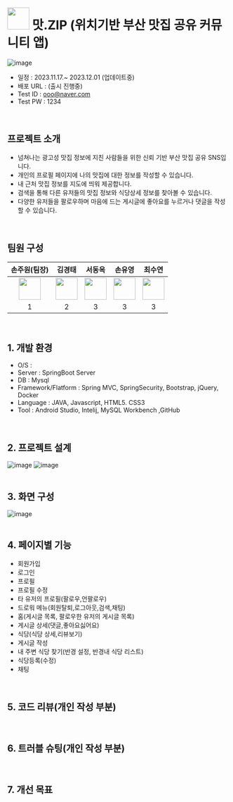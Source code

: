 # <img src="https://github.com/jurwon/Find_My_Matzip_Android/assets/35756071/b319291f-ec97-419b-949f-c6a7e3834c32" width="50" height="50"/> 맛.ZIP (위치기반 부산 맛집 공유 커뮤니티 앱)
![image](https://github.com/jurwon/Find_My_Matzip_Android/assets/35756071/f65ff2dc-eddb-4f19-89d2-9a2e2cfdcca4)
- 일정 : 2023.11.17.~ 2023.12.01 (업데이트중)
- 배포 URL : (출시 진행중)
- Test ID : ooo@naver.com
- Test PW : 1234
<br>

## 프로젝트 소개
- 넘쳐나는 광고성 맛집 정보에 지친 사람들을 위한 신뢰 기반 부산 맛집 공유 SNS입니다.
- 개인의 프로필 페이지에 나의 맛집에 대한 정보를 작성할 수 있습니다.
- 내 근처 맛집 정보를 지도에 띄워 제공합니다.
- 검색을 통해 다른 유저들의 맛집 정보와 식당상세 정보를 찾아볼 수 있습니다.
- 다양한 유저들을 팔로우하며 마음에 드는 게시글에 좋아요를 누르거나 댓글을 작성 할 수 있습니다.
<br>

## 팀원 구성
| 손주원(팀장) | 김경태 | 서동옥 | 손유영 | 최수연 |
| :---: | :---: | :---: | :---: | :---: |
| <img src="https://github.com/jurwon/Find_My_Matzip_Android/assets/35756071/637dc64e-6e5f-4fa1-b2a7-68a0f9174de0" width="50" height="50"/>| <img src="https://github.com/jurwon/Find_My_Matzip_Android/assets/35756071/684414ca-d820-4321-9860-dd8ed2dea7ec" width="50" height="50"/> | <img src="https://github.com/jurwon/Find_My_Matzip_Android/assets/35756071/a2e19a00-19cc-419b-8a26-e1b85be54b4b" width="50" height="50"/> | <img src="https://github.com/jurwon/Find_My_Matzip_Android/assets/35756071/547f8182-a3a9-4605-8202-1f2fa82f66a7" width="50" height="50"/> | <img src="https://github.com/jurwon/Find_My_Matzip_Android/assets/35756071/074fd9af-a75c-461c-b510-4c09f8491bd5" width="50" height="50"/> |
| 1 | 2 | 3 | 3 | 3 |
<br>

## 1. 개발 환경
- O/S :
- Server : SpringBoot Server
- DB : Mysql
- Framework/Flatform : Spring MVC, SpringSecurity, Bootstrap, jQuery, Docker
- Language : JAVA, Javascript, HTML5. CSS3
- Tool : Android Studio, Intelij, MySQL Workbench ,GitHub
<br>

## 2. 프로젝트 설계
![image](https://github.com/jurwon/Find_My_Matzip_Android/assets/35756071/f12b2e6b-0419-452a-97b0-3f4032240fc2)
![image](https://github.com/jurwon/Find_My_Matzip_Android/assets/35756071/69ea8669-d816-435b-8b2e-4bba5eaf5b80)
<br><br>

## 3. 화면 구성
![image](https://github.com/jurwon/Find_My_Matzip_Android/assets/35756071/e5002030-483c-4a08-abcc-d55a5e1f0a30)<br>
<br>

## 4. 페이지별 기능
- 회원가입
- 로그인
- 프로필
- 프로필 수정
- 타 유저의 프로필(팔로우,언팔로우)
- 드로워 메뉴(회원탈퇴,로그아웃,검색,채팅)
- 홈(게시글 목록, 팔로우한 유저의 게시글 목록)
- 게시글 상세(댓글,좋아요싫어요)
- 식당(식당 상세,리뷰보기)
- 게시글 작성
- 내 주변 식당 찾기(반경 설정, 반경내 식당 리스트)
- 식당등록(수정)
- 채팅
<br>

## 5. 코드 리뷰(개인 작성 부분)

<br>

## 6. 트러블 슈팅(개인 작성 부분)
<br>

## 7. 개선 목표



